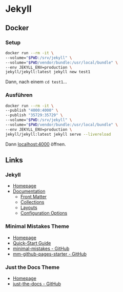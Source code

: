 # Jekyll

## Docker

### Setup

```sh
docker run --rm -it \
--volume="$PWD:/srv/jekyll" \
--volume="$PWD/vendor/bundle:/usr/local/bundle" \
--env JEKYLL_ENV=production \
jekyll/jekyll:latest jekyll new test1
```

Dann, nach einem `cd test1`...

### Ausführen

```sh
docker run --rm -it \
--publish "4000:4000" \
--publish "35729:35729" \
--volume="$PWD:/srv/jekyll" \
--volume="$PWD/vendor/bundle:/usr/local/bundle" \
--env JEKYLL_ENV=production \
jekyll/jekyll:latest jekyll serve --livereload
```

Dann [localhost:4000](http://localhost:4000/) öffnen.

## Links

### Jekyll

- [Homepage](https://jekyllrb.com/)
- [Documentation](https://jekyllrb.com/docs/)
  - [Front Matter](https://jekyllrb.com/docs/front-matter/)
  - [Collections](https://jekyllrb.com/docs/collections/)
  - [Layouts](https://jekyllrb.com/docs/layouts/)
  - [Configuration Options](https://jekyllrb.com/docs/configuration/options/)

### Minimal Mistakes Theme

- [Homepage](https://mmistakes.github.io/minimal-mistakes/)
- [Quick-Start Guide](https://mmistakes.github.io/minimal-mistakes/docs/quick-start-guide/)
- [minimal-mistakes - GitHub](https://github.com/mmistakes/minimal-mistakes)
- [mm-github-pages-starter - GitHub](https://github.com/mmistakes/mm-github-pages-starter)

### Just the Docs Theme

- [Homepage](https://pmarsceill.github.io/just-the-docs/)
- [just-the-docs - GitHub](https://github.com/pmarsceill/just-the-docs)
